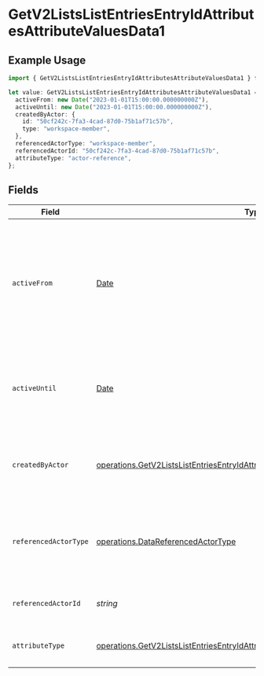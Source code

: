 # GetV2ListsListEntriesEntryIdAttributesAttributeValuesData1

## Example Usage

```typescript
import { GetV2ListsListEntriesEntryIdAttributesAttributeValuesData1 } from "attio-js/models/operations";

let value: GetV2ListsListEntriesEntryIdAttributesAttributeValuesData1 = {
  activeFrom: new Date("2023-01-01T15:00:00.000000000Z"),
  activeUntil: new Date("2023-01-01T15:00:00.000000000Z"),
  createdByActor: {
    id: "50cf242c-7fa3-4cad-87d0-75b1af71c57b",
    type: "workspace-member",
  },
  referencedActorType: "workspace-member",
  referencedActorId: "50cf242c-7fa3-4cad-87d0-75b1af71c57b",
  attributeType: "actor-reference",
};
```

## Fields

| Field                                                                                                                                                                                    | Type                                                                                                                                                                                     | Required                                                                                                                                                                                 | Description                                                                                                                                                                              | Example                                                                                                                                                                                  |
| ---------------------------------------------------------------------------------------------------------------------------------------------------------------------------------------- | ---------------------------------------------------------------------------------------------------------------------------------------------------------------------------------------- | ---------------------------------------------------------------------------------------------------------------------------------------------------------------------------------------- | ---------------------------------------------------------------------------------------------------------------------------------------------------------------------------------------- | ---------------------------------------------------------------------------------------------------------------------------------------------------------------------------------------- |
| `activeFrom`                                                                                                                                                                             | [Date](https://developer.mozilla.org/en-US/docs/Web/JavaScript/Reference/Global_Objects/Date)                                                                                            | :heavy_check_mark:                                                                                                                                                                       | The point in time at which this value was made "active". `active_from` can be considered roughly analogous to `created_at`.                                                              | 2023-01-01T15:00:00.000000000Z                                                                                                                                                           |
| `activeUntil`                                                                                                                                                                            | [Date](https://developer.mozilla.org/en-US/docs/Web/JavaScript/Reference/Global_Objects/Date)                                                                                            | :heavy_check_mark:                                                                                                                                                                       | The point in time at which this value was deactivated. If `null`, the value is active.                                                                                                   | 2023-01-01T15:00:00.000000000Z                                                                                                                                                           |
| `createdByActor`                                                                                                                                                                         | [operations.GetV2ListsListEntriesEntryIdAttributesAttributeValuesDataCreatedByActor](../../models/operations/getv2listslistentriesentryidattributesattributevaluesdatacreatedbyactor.md) | :heavy_check_mark:                                                                                                                                                                       | The actor that created this value.                                                                                                                                                       | {<br/>"type": "workspace-member",<br/>"id": "50cf242c-7fa3-4cad-87d0-75b1af71c57b"<br/>}                                                                                                 |
| `referencedActorType`                                                                                                                                                                    | [operations.DataReferencedActorType](../../models/operations/datareferencedactortype.md)                                                                                                 | :heavy_check_mark:                                                                                                                                                                       | The type of the referenced actor. [Read more information on actor types here](/docs/actors).                                                                                             | workspace-member                                                                                                                                                                         |
| `referencedActorId`                                                                                                                                                                      | *string*                                                                                                                                                                                 | :heavy_check_mark:                                                                                                                                                                       | The ID of the referenced actor.                                                                                                                                                          | 50cf242c-7fa3-4cad-87d0-75b1af71c57b                                                                                                                                                     |
| `attributeType`                                                                                                                                                                          | [operations.GetV2ListsListEntriesEntryIdAttributesAttributeValuesDataAttributeType](../../models/operations/getv2listslistentriesentryidattributesattributevaluesdataattributetype.md)   | :heavy_check_mark:                                                                                                                                                                       | The attribute type of the value.                                                                                                                                                         | actor-reference                                                                                                                                                                          |